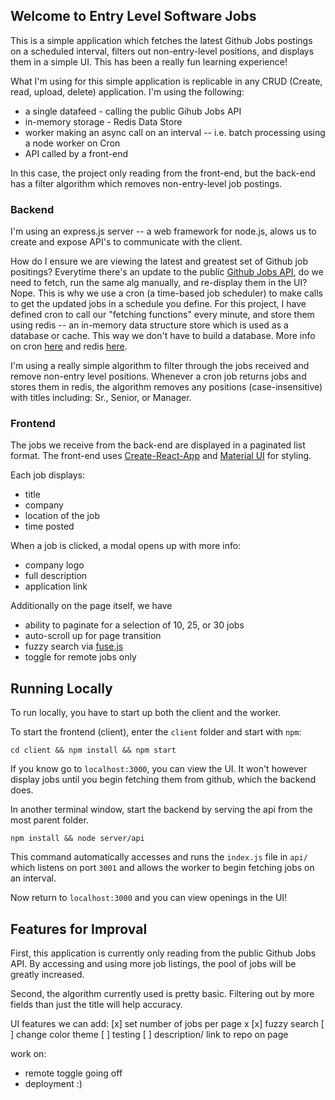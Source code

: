 ## Welcome to Entry Level Software Jobs
This is a simple application which fetches the latest Github Jobs postings on a scheduled interval, filters out non-entry-level positions, and displays them in a simple UI. This has been a really fun learning experience!

What I'm using for this simple application is replicable in any CRUD (Create, read, upload, delete) application. I'm using the following:
- a single datafeed - calling the public Gihub Jobs API
- in-memory storage - Redis Data Store 
- worker making an async call on an interval -- i.e. batch processing using a node worker on Cron 
- API called by a front-end

In this case, the project only reading from the front-end, but the back-end has a filter algorithm which removes non-entry-level job postings. 

### Backend 
I'm using an express.js server -- a web framework for node.js, alows us to create and expose API's to communicate with the client.

How do I ensure we are viewing the latest and greatest set of Github job positings? Everytime there's an update to the public [Github Jobs API](https://jobs.github.com/positions.json), do we need to fetch, run the same alg manually, and re-display them in the UI? Nope. This is why we use a cron (a time-based job scheduler) to make calls to get the updated jobs in a schedule you define. For this project, I have defined cron to call our "fetching functions" every minute, and store them using redis -- an in-memory data structure store which is used as a database or cache. This way we don't have to build a database. More info on cron [here](https://crontab.guru/#*_*_*_*_*) and redis [here](https://redis.io/).

I'm using a really simple algorithm to filter through the jobs received and remove non-entry level positions. Whenever a cron job returns jobs and stores them in redis, the algorithm removes any positions (case-insensitive) with titles including: Sr., Senior, or Manager.

### Frontend 

The jobs we receive from the back-end are displayed in a paginated list format. The front-end uses [Create-React-App](https://reactjs.org/docs/create-a-new-react-app.html) and [Material UI](https://material-ui.com/) for styling.

Each job displays:
- title
- company
- location of the job 
- time posted 

When a job is clicked, a modal opens up with more info:
- company logo
- full description
- application link

Additionally on the page itself, we have 
- ability to paginate for a selection of 10, 25, or 30 jobs 
- auto-scroll up for page transition 
- fuzzy search via [fuse.js](https://fusejs.io/)
- toggle for remote jobs only 

## Running Locally 

To run locally, you have to start up both the client and the worker.

To start the frontend (client), enter the `client` folder and start with `npm`: 
```
cd client && npm install && npm start
```
If you know go to `localhost:3000`, you can view the UI. It won't however display jobs until you begin fetching them from github, which the backend does. 

In another terminal window, start the backend by serving the api from the most parent folder.
``` 
npm install && node server/api
```
This command automatically accesses and runs the `index.js` file in `api/` which listens on port `3001` and allows the worker to begin fetching jobs on an interval.

Now return to `localhost:3000` and you can view openings in the UI! 

## Features for Improval 
First, this application is currently only reading from the public Github Jobs API. By accessing and using more job listings, the pool of jobs will be greatly increased. 

Second, the algorithm currently used is pretty basic. Filtering out by more fields than just the title will help accuracy. 

UI features we can add:
[x] set number of jobs per page x
[x] fuzzy search 
[ ] change color theme 
[ ] testing 
[ ] description/ link to repo on page 


work on: 
- remote toggle going off 
- deployment :) 
